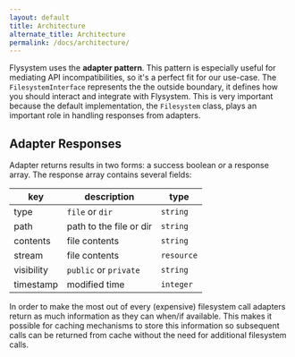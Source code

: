 ```yaml
---
layout: default
title: Architecture
alternate_title: Architecture
permalink: /docs/architecture/
---
```


Flysystem uses the  **adapter pattern**. This pattern is especially
useful for mediating API incompatibilities, so it's a perfect fit
for our use-case. The `FilesystemInterface` represents the the outside
boundary, it defines how you should interact and integrate with
Flysystem. This is very important because the default implementation,
the `Filesystem` class, plays an important role in handling responses
from adapters.

## Adapter Responses

Adapter returns results in two forms: a success boolean _or_ a response
array. The response array contains several fields:

key         | description              | type
----------- | ------------------------ | -----------
type        | `file` or `dir`          | `string`
path        | path to the file or dir  | `string`
contents    | file contents            | `string`
stream      | file contents            | `resource`
visibility  | `public` or `private`    | `string`
timestamp   | modified time            | `integer`

In order to make the most out of every (expensive) filesystem call adapters
return as much information as they can when/if available. This makes it possible
for caching mechanisms to store this information so subsequent calls can be
returned from cache without the need for additional filesystem calls.
